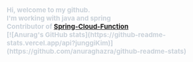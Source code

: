    <div style="text-align: left;"> 
    <div style="font-weight: 700; font-size: 15px; text-align: left; color: #c9d1d9;"> 
        Hi, welcome to my github. <br/>
       I'm working with java and spring <br/>
       Contributor of <a href = "https://github.com/spring-cloud/spring-cloud-function">Spring-Cloud-Function</a> <br/>
       [![Anurag's GitHub stats](https://github-readme-stats.vercel.app/api?junggiKim)](https://github.com/anuraghazra/github-readme-stats)
    </div> 
    
